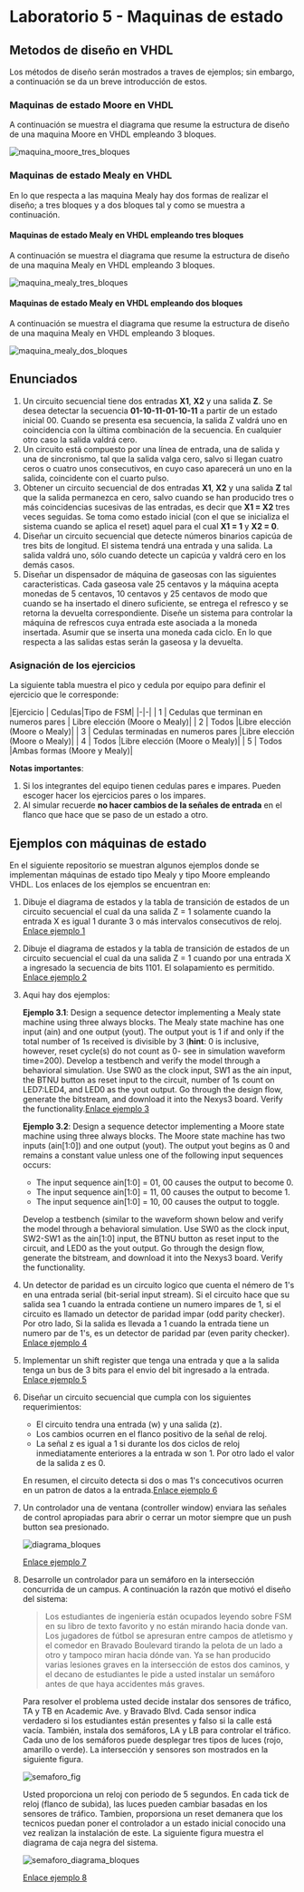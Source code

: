 # Laboratorio 5 - Maquinas de estado #

## Metodos de diseño en VHDL ##

Los métodos de diseño serán mostrados a traves de ejemplos; sin embargo, a continuación se da un breve introducción de estos.

### Maquinas de estado Moore en VHDL ###

A continuación se muestra el diagrama que resume la estructura de diseño de una maquina Moore en VHDL empleando 3 bloques.

![maquina_moore_tres_bloques](maquina_moore_tres_bloques.jpg)

### Maquinas de estado Mealy en VHDL ###

En lo que respecta a las maquina Mealy hay dos formas de realizar el diseño; a tres bloques y a dos bloques tal y como se muestra a continuación.

#### Maquinas de estado Mealy en VHDL empleando tres bloques ####

A continuación se muestra el diagrama que resume la estructura de diseño de una maquina Mealy en VHDL empleando 3 bloques.

![maquina_mealy_tres_bloques](maquina_mealy_tres_bloques.jpg)

#### Maquinas de estado Mealy en VHDL empleando dos bloques ####

A continuación se muestra el diagrama que resume la estructura de diseño de una maquina Mealy en VHDL empleando 3 bloques.

![maquina_mealy_dos_bloques](maquina_mealy_dos_bloques.jpg)

## Enunciados ##

1. Un circuito secuencial tiene dos entradas **X1**, **X2** y una salida **Z**. Se desea detectar la secuencia **01-10-11-01-10-11** a partir de un estado inicial 00. Cuando se presenta esa secuencia, la salida Z valdrá uno en coincidencia con la última combinación de la secuencia. En cualquier otro caso la salida valdrá cero.
2. Un circuito está compuesto por una línea de entrada, una de salida y una de sincronismo, tal que la salida valga cero, salvo si llegan cuatro ceros o cuatro unos consecutivos, en cuyo caso aparecerá un uno en la salida, coincidente con el cuarto pulso.
3. Obtener un circuito secuencial de dos entradas **X1**, **X2** y una salida **Z** tal que la salida permanezca en cero, salvo cuando se han producido tres o más coincidencias sucesivas de las entradas, es decir que **X1 = X2** tres veces seguidas. Se toma como estado inicial (con el que se inicializa el sistema cuando se aplica el reset) aquel para el cual **X1 = 1** y **X2 = 0**.
4. Diseñar un circuito secuencial que detecte números binarios capicúa de tres bits de longitud. El sistema tendrá una entrada y una salida. La salida valdrá uno, sólo cuando detecte un capicúa y valdrá cero en los demás casos.
5. Diseñar un dispensador de máquina de gaseosas con las siguientes caracteristicas. Cada gaseosa vale 25 centavos y la máquina acepta monedas de  5 centavos, 10 centavos y 25 centavos de modo que cuando se ha insertado el dinero suficiente, se entrega el refresco y se retorna la devuelta correspondiente. Diseñe un sistema para controlar la máquina de refrescos cuya entrada este asociada a la moneda insertada. Asumir que se inserta una moneda cada ciclo. En lo que respecta a las salidas estas serán la gaseosa y la devuelta.

### Asignación de los ejercicios ###

La siguiente tabla muestra el pico y cedula por equipo para definir el ejercicio que le corresponde:

|Ejercicio | Cedulas|Tipo de FSM|
|-|-|
| 1 | Cedulas que terminan en numeros pares | Libre elección (Moore o Mealy)|
| 2 | Todos |Libre elección (Moore o Mealy)|
| 3 | Cedulas terminadas en numeros pares |Libre elección (Moore o Mealy)|
| 4 | Todos |Libre elección (Moore o Mealy)|
| 5 | Todos |Ambas formas (Moore y Mealy)|

**Notas importantes**: 
1. Si los integrantes del equipo tienen cedulas pares e impares. Pueden escoger hacer los ejercicios pares o los impares. 
2. Al simular recuerde **no hacer cambios de la señales de entrada** en el flanco que hace que se paso de un estado a otro.

## Ejemplos con máquinas de estado ##

En el siguiente repositorio se muestran algunos ejemplos donde se implementan máquinas de estado tipo Mealy y tipo Moore empleando VHDL. Los enlaces de los ejemplos se encuentran en:
1. Dibuje el diagrama de estados y la tabla de transición de estados de un circuito secuencial el cual da una salida Z = 1 solamente cuando la entrada X es igual 1 durante 3 o más intervalos consecutivos de reloj. [Enlace ejemplo 1](./example1/)
2. Dibuje el diagrama de estados y la tabla de transición de estados de un circuito secuencial el cual da una salida Z = 1 cuando por una entrada X a ingresado la secuencia de bits 1101. El solapamiento es permitido. [Enlace ejemplo 2](./example2/)
3. Aqui hay dos ejemplos:
   
   **Ejemplo 3.1**: Design a sequence detector implementing a Mealy state machine using three always blocks. The Mealy state machine has one input (ain) and one output (yout). The output yout is 1 if and only if the total number of 1s received is divisible by 3 (**hint**: 0 is inclusive, however, reset cycle(s) do not count as 0- see in simulation waveform time=200). Develop a testbench and verify the model through a behavioral simulation. Use SW0 as the clock input, SW1 as the ain input, the BTNU button as reset input to the circuit, number of 1s count on LED7:LED4, and LED0 as the yout output. Go through the design flow, generate the bitstream, and download it into the Nexys3 board. Verify the functionality.[Enlace ejemplo 3](./example3/)
   
   **Ejemplo 3.2**: Design a sequence detector implementing a Moore state machine using three always blocks. The Moore state machine has two inputs (ain[1:0]) and one output (yout). The output yout begins as 0 and remains a constant value unless one of the following input sequences occurs:
   * The input sequence ain[1:0] = 01, 00 causes the output to become 0.
   * The input sequence ain[1:0] = 11, 00 causes the output to become 1.
   * The input sequence ain[1:0] = 10, 00 causes the output to toggle.

   Develop a testbench (similar to the waveform shown below and verify the model through a behavioral simulation. Use SW0 as the clock input, SW2-SW1 as the ain[1:0] input, the BTNU button as reset input to the circuit, and LED0 as the yout output. Go through the design flow, generate the bitstream, and download it into the Nexys3 board. Verify the functionality.
4. Un detector de paridad es un circuito logico que cuenta el némero de 1's en una entrada serial (bit-serial input stream). Si el circuito hace que su salida sea 1 cuando la entrada contiene un numero impares de 1, si el circuito es llamado un detector de paridad impar (odd parity checker). Por otro lado, Si la salida es llevada a 1 cuando la entrada tiene un numero par de 1's, es un detector de paridad par (even parity checker). [Enlace ejemplo 4](./example4/)
5. Implementar un shift register que tenga una entrada y que a la salida tenga un bus de 3 bits para el envio del bit ingresado a la entrada. [Enlace ejemplo 5](./example5/)
6. Diseñar un circuito secuencial que cumpla con los siguientes requerimientos:
   * El circuito tendra una entrada (w) y una salida (z).
   * Los cambios ocurren en el flanco positivo de la señal de reloj.
   * La señal z es igual a 1 si durante los dos ciclos de reloj inmediatamente enteriores a la entrada w son 1. Por otro lado el valor de la salida z es 0.
  
   En resumen, el circuito detecta si dos o mas 1's concecutivos ocurren en un patron de datos a la entrada.[Enlace ejemplo 6](./example6/)
7. Un controlador una de ventana (controller window) enviara las señales de control apropiadas para abrir o cerrar un motor siempre que un push button sea presionado. 
   
   ![diagrama_bloques](./example7/diagrama_bloques.jpg)

   [Enlace ejemplo 7](./example7/)
8. Desarrolle un controlador para un semáforo en la intersección concurrida de un campus. A continuación la razón que motivó el diseño del sistema:
   
   > Los estudiantes de ingeniería están ocupados leyendo sobre FSM en su libro de texto favorito y no están mirando hacia donde van. Los jugadores de fútbol se apresuran entre campos de atletismo y el comedor en Bravado Boulevard tirando la pelota de un lado a otro y tampoco miran hacia dónde van. Ya se han producido varias lesiones graves en la intersección de estos dos caminos, y el decano de estudiantes le pide a usted instalar un semáforo antes de que haya accidentes más graves.
   
   Para resolver el problema usted decide instalar dos sensores de tráfico, TA y TB en Academic Ave. y Bravado Blvd. Cada sensor indica verdadero si los estudiantes están presentes y falso si la calle está vacía. También, instala dos semáforos, LA y LB para controlar el tráfico. Cada uno de los semáforos puede desplegar tres tipos de luces (rojo, amarillo o verde). La intersección y sensores son mostrados en la siguiente figura.

   ![semaforo_fig](./example8/semaforo_fig.jpg)

   Usted proporciona un reloj con periodo de 5 segundos. En cada tick de reloj (flanco de subida), las luces pueden cambiar basadas en los sensores de tráfico. Tambien, proporsiona un reset demanera que los tecnicos puedan poner el controlador a un estado inicial conocido una vez realizan la instalación de este. La siguiente figura muestra el diagrama de caja negra del sistema.

   ![semaforo_diagrama_bloques](./example8/semaforo_diagrama_bloques.jpg)

   [Enlace ejemplo 8](./example8/)


<!---
http://www.estadofinito.com/contador-en-vhdl/
http://www.profesores.frc.utn.edu.ar/electronica/tecnicasdigitalesi/pub/file/cursoCavallero/J_002-CONTADORES.pdf
https://es.wikibooks.org/wiki/Programaci%C3%B3n_en_VHDL/Ejemplos/Contador
http://inst.eecs.berkeley.edu/~cs61c/resources/pnh.stg.mgmt.pdf
https://vhdlguide.readthedocs.io/en/latest/index.html
https://electrovolt.ir/wp-content/uploads/2017/07/Finite-State-Machines-in-Hardware-Volnei-A.-Pedroni-ElectroVolt.ir_.pdf



https://www.studocu.com/es/document/universidad-rey-juan-carlos/estructura-de-computadores/ejercicios-obligatorios/tema08-ejercicios-sistemas-secuenciales/3398505/view

http://repositorio.upct.es/bitstream/handle/10317/124/Descarga.pdf?sequence=1&isAllowed=y

https://www.dte.us.es/docencia/etsii/gii-is/circuitos-electronicos-digitales/grupo-5/Tema6-CircuitosSecuencialesSincronos.pdf

http://courses.cs.tamu.edu/rabi/cpsc617/Assignments/Assignments%202013/Tutorial%20Three%20Cycle%20High%20Timer.pdf


https://stackoverflow.com/questions/22058953/vhdl-state-machine-testbench

http://www.csit-sun.pub.ro/courses/Masterat/Xilinx%20Synthesis%20Technology/toolbox.xilinx.com/docsan/xilinx4/data/docs/xst/hdlcode15.html

https://docs.google.com/a/udea.edu.co/viewer?a=v&pid=sites&srcid=ZGVmYXVsdGRvbWFpbnxlbGVjdHJvbmljYWRpZ2l0YWwxMTd8Z3g6YmJlYWQ0NDRkOWUxNDMz


https://docs.google.com/a/udea.edu.co/viewer?a=v&pid=sites&srcid=ZGVmYXVsdGRvbWFpbnxlbGVjdHJvbmljYWRpZ2l0YWwxMTd8Z3g6MWI3Y2MwMzYwNzZkZWU0Mw



----



https://www.studocu.com/es/document/universidad-rey-juan-carlos/estructura-de-computadores/ejercicios-obligatorios/tema08-ejercicios-sistemas-secuenciales/3398505/view

http://repositorio.upct.es/bitstream/handle/10317/124/Descarga.pdf?sequence=1&isAllowed=y

https://www.dte.us.es/docencia/etsii/gii-is/circuitos-electronicos-digitales/grupo-5/Tema6-CircuitosSecuencialesSincronos.pdf

http://courses.cs.tamu.edu/rabi/cpsc617/Assignments/Assignments%202013/Tutorial%20Three%20Cycle%20High%20Timer.pdf


https://stackoverflow.com/questions/22058953/vhdl-state-machine-testbench

http://www.csit-sun.pub.ro/courses/Masterat/Xilinx%20Synthesis%20Technology/toolbox.xilinx.com/docsan/xilinx4/data/docs/xst/hdlcode15.html

-----

http://www.cse.usf.edu/~haozheng/teach/cda4253/slides/vhdl-4.pdf

http://www.cse.chalmers.se/~coquand/AUTOMATA/book.pdf

http://www.cse.chalmers.se/~coquand/AUTOMATA/

http://www.cse.usf.edu/~haozheng/teach/cda4253/slides/vhdl-testbench.pdf

http://www.cse.usf.edu/~haozheng/teach/cda4253/slides/vhdl-3.pdf

http://www.cse.usf.edu/~haozheng/teach/cda4253/slides/vhdl-2.pdf

http://www.cse.usf.edu/~haozheng/teach/cda4253/slides/vhdl-1.pdf


http://www.cse.usf.edu/~haozheng/teach/cda4253/slides/hls-vivado.pdf

http://www.cse.usf.edu/~haozheng/teach/cda4253/slides/hls-intro.pdf

https://pdfs.semanticscholar.org/719c/f41bae253349d30a3fd427038ba457933f14.pdf

https://vhdlguide.readthedocs.io/en/latest/vhdl/fsm.html
https://vhdlguide.readthedocs.io/en/latest/index.html

https://electrovolt.ir/wp-content/uploads/2017/07/Finite-State-Machines-in-Hardware-Volnei-A.-Pedroni-ElectroVolt.ir_.pdf

http://www.profesores.frc.utn.edu.ar/electronica/tecnicasdigitalesi/pub/file/cursoCavallero/J_002-CONTADORES.pdf

http://www.fdi.ucm.es/profesor/mendias/DASii/docs/tema3.pdf

http://www.estadofinito.com/contador-en-vhdl/

http://www.estadofinito.com/


-->
